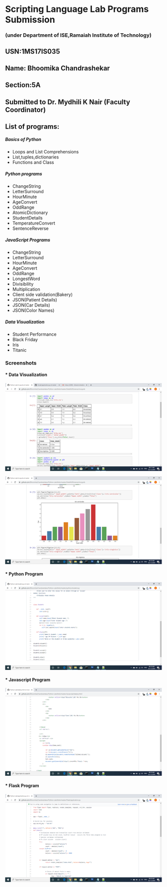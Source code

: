 # Scripting Language Lab Programs Submission

### (under Department of ISE,Ramaiah Institute of Technology)

## USN:1MS17IS035

## Name: Bhoomika Chandrashekar

## Section:5A

## Submitted to Dr. Mydhili K Nair (Faculty Coordinator)

 
## List of programs:

##### Basics of Python
  * Loops and List Comprehensions
  * List,tuples,dictionaries
  * Functions and Class
  
##### Python programs
  * ChangeString
  * LetterSurround
  * HourMinute
  * AgeConvert
  * OddRange
  * AtomicDictionary
  * StudentDetails
  * TemperatureConvert
  * SentenceReverse
  
##### JavaScript Programs
  * ChangeString
  * LetterSurround
  * HourMinute
  * AgeConvert
  * OddRange
  * LongestWord
  * Divisibility
  * Multiplication
  * Client side validation(Bakery)
  * JSON(Patient Details)
  * JSON(Car Details)
  * JSON(Color Names)
  
##### Data Visualization
  * Student Performance
  * Black Friday
  * Iris
  * Titanic

### Screenshots
#### * Data Visualization
![alt tab](https://github.com/BhoomikaChandrashekar/Python-Lab/blob/master/Data%20Science/Screenshot%20(29).png)

![alt tab](https://github.com/BhoomikaChandrashekar/Python-Lab/blob/master/Data%20Science/Screenshot%20(30).png)

#### * Python Program
![alt tab](https://github.com/BhoomikaChandrashekar/Python-Lab/blob/master/python/Screenshot%20(31).png)

#### * Javascript Program
![alt tab](https://github.com/BhoomikaChandrashekar/Python-Lab/blob/master/Javascript/Screenshot%20(32).png)

#### * Flask Program
![alt tab](https://github.com/BhoomikaChandrashekar/Python-Lab/blob/master/Flask/Screenshot%20(33).png)




